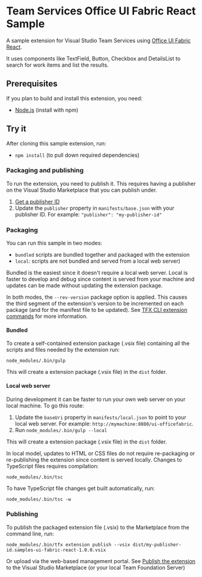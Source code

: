# Team Services Office UI Fabric React Sample

A sample extension for Visual Studio Team Services using [Office UI Fabric React](http://dev.office.com/fabric#/components).

It uses components like TextField, Button, Checkbox and DetailsList to search for work items and list the results.

## Prerequisites

If you plan to build and install this extension, you need:

* [Node.js](https://nodejs.org) (install with npm)

## Try it

After cloning this sample extension, run:

* ```npm install``` (to pull down required dependencies)

### Packaging and publishing

To run the extension, you need to publish it. This requires having a publisher on the Visual Studio Marketplace that you can publish under.

1. [Get a publisher ID](https://www.visualstudio.com/en-us/docs/integrate/extensions/publish/overview)
2. Update the `publisher` property in `manifests/base.json` with your publisher ID. For example:
    ```"publisher": "my-publisher-id"```
    
### Packaging

You can run this sample in two modes: 

* `bundled` scripts are bundled together and packaged with the extension
* `local`: scripts are not bundled and served from a local web server)

Bundled is the easiest since it doesn't require a local web server. Local is faster to develop and debug since content is served from your machine and updates can be made without updating the extension package.

In both modes, the `--rev-version` package option is applied. This causes the third segment of the extension's version to be incremented on each package (and for the manifest file to be updated). See [TFX CLI extension commands](https://github.com/Microsoft/tfs-cli/blob/master/docs/extensions.md) for more information.

#### Bundled

To create a self-contained extension package (.vsix file) containing all the scripts and files needed by the extension run:

```node_modules/.bin/gulp``` 

This will create a extension package (.vsix file) in the `dist` folder.

#### Local web server

During development it can be faster to run your own web server on your local machine. To go this route:

1. Update the `baseUri` property in `manifests/local.json` to point to your local web server. For example: `http://mymachine:8080/ui-officefabric`.
2. Run ```node_modules/.bin/gulp --local``` 

This will create a extension package (.vsix file) in the `dist` folder.

In local model, updates to HTML or CSS files do not require re-packaging or re-publishing the extension since content is served locally. Changes to TypeScript files requires compilation:

```node_modules/.bin/tsc```

To have TypeScript file changes get built automatically, run: 

```node_modules/.bin/tsc -w``` 

### Publishing

To publish the packaged extension file (.vsix) to the Marketplace from the command line, run:

```node_modules/.bin/tfx extension publish --vsix dist/my-publisher-id.samples-ui-fabric-react-1.0.0.vsix```

Or upload via the web-based management portal. See [Publish the extension](https://www.visualstudio.com/en-us/docs/integrate/extensions/publish/overview) to the Visual Studio Marketplace (or your local Team Foundation Server)

